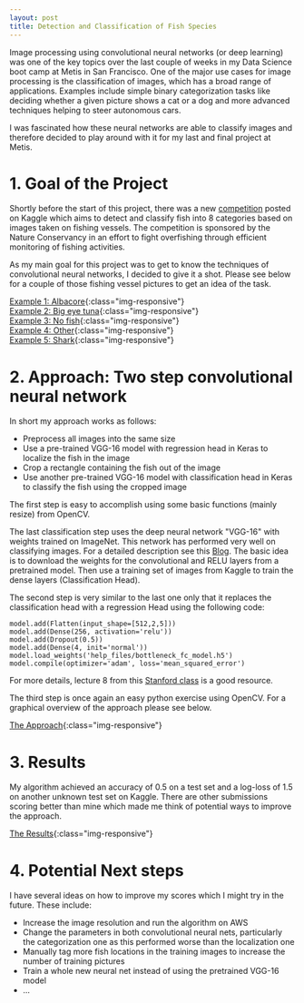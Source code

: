 ```yaml
---
layout: post
title: Detection and Classification of Fish Species
---
```


Image processing using convolutional neural networks (or deep learning) was one of the key topics over the last couple of weeks in my Data Science boot camp at Metis in San Francisco. One of the major use cases for image processing is the classification of images, which has a broad range of applications. Examples include simple binary categorization tasks like deciding whether a given picture shows a cat or a dog and more advanced techniques helping to steer autonomous cars.

I was fascinated how these neural networks are able to classify images and therefore decided to play around with it for my last and final project at Metis.

# 1. Goal of the Project
  
Shortly before the start of this project, there was a new [competition](https://www.kaggle.com/c/the-nature-conservancy-fisheries-monitoring) posted on Kaggle which aims to detect and classify fish into 8 categories based on images taken on fishing vessels. The competition is sponsored by the Nature Conservancy in an effort to fight overfishing through efficient monitoring of fishing activities.

As my main goal for this project was to get to know the techniques of convolutional neural networks, I decided to give it a shot. Please see below for a couple of those fishing vessel pictures to get an idea of the task.

[Example 1: Albacore](/images/Final/ALB.jpg){:class="img-responsive"}  
[Example 2: Big eye tuna](/images/Final/BET.jpg){:class="img-responsive"}  
[Example 3: No fish](/images/Final/NoF.jpg){:class="img-responsive"}  
[Example 4: Other](/images/Final/Other.jpg){:class="img-responsive"}  
[Example 5: Shark](/images/Final/shark.jpg){:class="img-responsive"}  

# 2. Approach: Two step convolutional neural network
  
In short my approach works as follows:

* Preprocess all images into the same size
* Use a pre-trained VGG-16 model with regression head in Keras to localize the fish in the image
* Crop a rectangle containing the fish out of the image
* Use another pre-trained VGG-16 model with classification head in Keras to classify the fish using the cropped image

The first step is easy to accomplish using some basic functions (mainly resize) from OpenCV.

The last classification step uses the deep neural network "VGG-16" with weights trained on ImageNet. This network has performed very well on classifying images. For a detailed description see this [Blog](https://blog.keras.io/building-powerful-image-classification-models-using-very-little-data.html). The basic idea is to download the weights for the convolutional and RELU layers from a pretrained model. Then use a training set of images from Kaggle to train the dense layers (Classification Head).

The second step is very similar to the last one only that it replaces the classification head with a regression Head using the following code: 

```model = Sequential()  
model.add(Flatten(input_shape=[512,2,5]))  
model.add(Dense(256, activation='relu'))  
model.add(Dropout(0.5))  
model.add(Dense(4, init='normal'))  
model.load_weights('help_files/bottleneck_fc_model.h5')  
model.compile(optimizer='adam', loss='mean_squared_error')
```

For more details, lecture 8 from this [Stanford class](https://archive.org/details/cs231n-CNNs) is a good resource.

The third step is once again an easy python exercise using OpenCV. For a graphical overview of the approach please see below.

[The Approach](/images/Final/Process.png){:class="img-responsive"}

# 3. Results

My algorithm achieved an accuracy of 0.5 on a test set and a log-loss of 1.5 on another unknown test set on Kaggle. There are other submissions scoring better than mine which made me think of potential ways to improve the approach. 

[The Results](/images/Final/Results.png){:class="img-responsive"}

# 4. Potential Next steps

I have several ideas on how to improve my scores which I might try in the future. These include:

* Increase the image resolution and run the algorithm on AWS
* Change the parameters in both convolutional neural nets, particularly the categorization one as this performed worse than the localization one
* Manually tag more fish locations in the training images to increase the number of training pictures
* Train a whole new neural net instead of using the pretrained VGG-16 model
* ...


